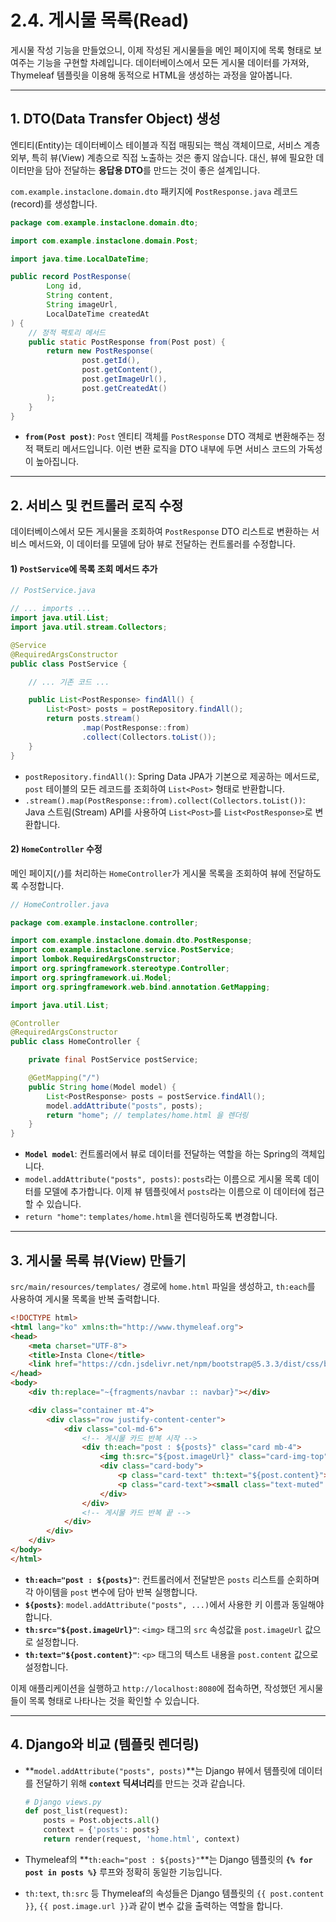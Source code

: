 # 2.4. 게시물 목록(Read)

게시물 작성 기능을 만들었으니, 이제 작성된 게시물들을 메인 페이지에 목록 형태로 보여주는 기능을 구현할 차례입니다. 데이터베이스에서 모든 게시물 데이터를 가져와, Thymeleaf 템플릿을 이용해 동적으로 HTML을 생성하는 과정을 알아봅니다.

---

## 1. DTO(Data Transfer Object) 생성

엔티티(Entity)는 데이터베이스 테이블과 직접 매핑되는 핵심 객체이므로, 서비스 계층 외부, 특히 뷰(View) 계층으로 직접 노출하는 것은 좋지 않습니다. 대신, 뷰에 필요한 데이터만을 담아 전달하는 **응답용 DTO**를 만드는 것이 좋은 설계입니다.

`com.example.instaclone.domain.dto` 패키지에 `PostResponse.java` 레코드(record)를 생성합니다.

```java
package com.example.instaclone.domain.dto;

import com.example.instaclone.domain.Post;

import java.time.LocalDateTime;

public record PostResponse(
        Long id,
        String content,
        String imageUrl,
        LocalDateTime createdAt
) {
    // 정적 팩토리 메서드
    public static PostResponse from(Post post) {
        return new PostResponse(
                post.getId(),
                post.getContent(),
                post.getImageUrl(),
                post.getCreatedAt()
        );
    }
}
```

- **`from(Post post)`**: `Post` 엔티티 객체를 `PostResponse` DTO 객체로 변환해주는 정적 팩토리 메서드입니다. 이런 변환 로직을 DTO 내부에 두면 서비스 코드의 가독성이 높아집니다.

---

## 2. 서비스 및 컨트롤러 로직 수정

데이터베이스에서 모든 게시물을 조회하여 `PostResponse` DTO 리스트로 변환하는 서비스 메서드와, 이 데이터를 모델에 담아 뷰로 전달하는 컨트롤러를 수정합니다.

#### 1) `PostService`에 목록 조회 메서드 추가

```java
// PostService.java

// ... imports ...
import java.util.List;
import java.util.stream.Collectors;

@Service
@RequiredArgsConstructor
public class PostService {

    // ... 기존 코드 ...

    public List<PostResponse> findAll() {
        List<Post> posts = postRepository.findAll();
        return posts.stream()
                .map(PostResponse::from)
                .collect(Collectors.toList());
    }
}
```

- `postRepository.findAll()`: Spring Data JPA가 기본으로 제공하는 메서드로, `post` 테이블의 모든 레코드를 조회하여 `List<Post>` 형태로 반환합니다.
- `.stream().map(PostResponse::from).collect(Collectors.toList())`: Java 스트림(Stream) API를 사용하여 `List<Post>`를 `List<PostResponse>`로 변환합니다.

#### 2) `HomeController` 수정

메인 페이지(`/`)를 처리하는 `HomeController`가 게시물 목록을 조회하여 뷰에 전달하도록 수정합니다.

```java
// HomeController.java

package com.example.instaclone.controller;

import com.example.instaclone.domain.dto.PostResponse;
import com.example.instaclone.service.PostService;
import lombok.RequiredArgsConstructor;
import org.springframework.stereotype.Controller;
import org.springframework.ui.Model;
import org.springframework.web.bind.annotation.GetMapping;

import java.util.List;

@Controller
@RequiredArgsConstructor
public class HomeController {

    private final PostService postService;

    @GetMapping("/")
    public String home(Model model) {
        List<PostResponse> posts = postService.findAll();
        model.addAttribute("posts", posts);
        return "home"; // templates/home.html 을 렌더링
    }
}
```

- **`Model model`**: 컨트롤러에서 뷰로 데이터를 전달하는 역할을 하는 Spring의 객체입니다.
- `model.addAttribute("posts", posts)`: `posts`라는 이름으로 게시물 목록 데이터를 모델에 추가합니다. 이제 뷰 템플릿에서 `posts`라는 이름으로 이 데이터에 접근할 수 있습니다.
- `return "home"`: `templates/home.html`을 렌더링하도록 변경합니다.

---

## 3. 게시물 목록 뷰(View) 만들기

`src/main/resources/templates/` 경로에 `home.html` 파일을 생성하고, `th:each`를 사용하여 게시물 목록을 반복 출력합니다.

```html
<!DOCTYPE html>
<html lang="ko" xmlns:th="http://www.thymeleaf.org">
<head>
    <meta charset="UTF-8">
    <title>Insta Clone</title>
    <link href="https://cdn.jsdelivr.net/npm/bootstrap@5.3.3/dist/css/bootstrap.min.css" rel="stylesheet">
</head>
<body>
    <div th:replace="~{fragments/navbar :: navbar}"></div>

    <div class="container mt-4">
        <div class="row justify-content-center">
            <div class="col-md-6">
                <!-- 게시물 카드 반복 시작 -->
                <div th:each="post : ${posts}" class="card mb-4">
                    <img th:src="${post.imageUrl}" class="card-img-top" alt="Post Image">
                    <div class="card-body">
                        <p class="card-text" th:text="${post.content}"></p>
                        <p class="card-text"><small class="text-muted" th:text="${post.createdAt}"></small></p>
                    </div>
                </div>
                <!-- 게시물 카드 반복 끝 -->
            </div>
        </div>
    </div>
</body>
</html>
```

- **`th:each="post : ${posts}"`**: 컨트롤러에서 전달받은 `posts` 리스트를 순회하며 각 아이템을 `post` 변수에 담아 반복 실행합니다.
- **`${posts}`**: `model.addAttribute("posts", ...)`에서 사용한 키 이름과 동일해야 합니다.
- **`th:src="${post.imageUrl}"`**: `<img>` 태그의 `src` 속성값을 `post.imageUrl` 값으로 설정합니다.
- **`th:text="${post.content}"`**: `<p>` 태그의 텍스트 내용을 `post.content` 값으로 설정합니다.

이제 애플리케이션을 실행하고 `http://localhost:8080`에 접속하면, 작성했던 게시물들이 목록 형태로 나타나는 것을 확인할 수 있습니다.

---

## 4. Django와 비교 (템플릿 렌더링)

- **`model.addAttribute("posts", posts)`**는 Django 뷰에서 템플릿에 데이터를 전달하기 위해 **`context` 딕셔너리**를 만드는 것과 같습니다.
  ```python
  # Django views.py
  def post_list(request):
      posts = Post.objects.all()
      context = {'posts': posts}
      return render(request, 'home.html', context)
  ```

- Thymeleaf의 **`th:each="post : ${posts}"`**는 Django 템플릿의 **`{% for post in posts %}`** 루프와 정확히 동일한 기능입니다.

- `th:text`, `th:src` 등 Thymeleaf의 속성들은 Django 템플릿의 `{{ post.content }}`, `{{ post.image.url }}`과 같이 변수 값을 출력하는 역할을 합니다.
